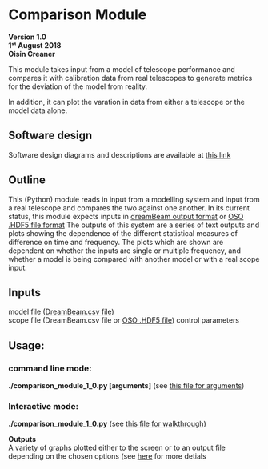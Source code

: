 # Comparison Module 
**Version 1.0\
1ˢᵗ August 2018\
Oisin Creaner**

This module takes input from a model of telescope performance and
compares it with calibration data from real telescopes to generate
metrics for the deviation of the model from reality.

In addition, it can plot the varation in data from either a telescope 
or the model data alone.


## Software design
Software design diagrams and descriptions are available at [this link](/comparison_module/Comparison_Module.md)

## Outline
This (Python) module reads in input from a modelling system and input 
from a real telescope and compares the two against one another. In its
current status, this module expects inputs in 
[dreamBeam output format](/data_descriptions/DreamBeam_Source_data_description.md) or 
[OSO .HDF5 file format](/data_descriptions/OSO_HDF5.md)
The outputs of this system are a series of text outputs and
plots showing the dependence of the different statistical measures of difference
on time and frequency.  The plots which are shown are dependent on whether 
the inputs are single or multiple frequency, and whether a model is being 
compared with another model or with a real scope input.

## Inputs
model file [(DreamBeam.csv file)](/data_descriptions/DreamBeam_Source_data_description.md)\
scope file (DreamBeam.csv file or [OSO .HDF5 file](/data_descriptions/OSO_HDF5.md))
control parameters

## Usage:

### command line mode:
**./comparison_module_1_0.py \[arguments\]** (see [this file for arguments](/comparison_module/cli_arguments.md))
### Interactive mode:
**./comparison_module_1_0.py** (see [this file for walkthrough](/comparison_module/interactive_mode.md))

                        
**Outputs**\
A variety of graphs plotted either to the screen or to an output file depending on the chosen options (see [here](/comparison_module/outputs.md) for more detials
 

